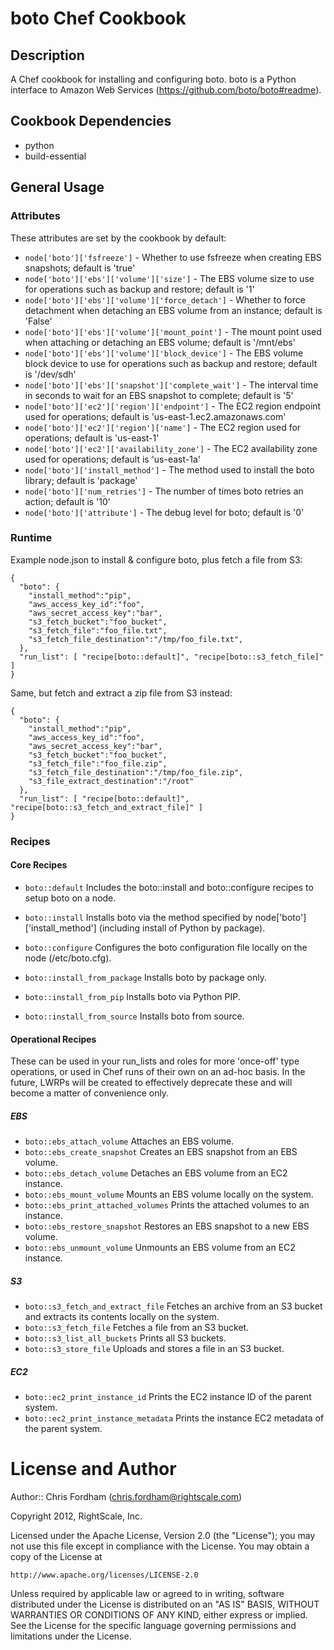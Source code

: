 # boto Chef Cookbook

## Description

A Chef cookbook for installing and configuring boto.
boto is a Python interface to Amazon Web Services (https://github.com/boto/boto#readme).

## Cookbook Dependencies

* python
* build-essential

## General Usage

### Attributes

These attributes are set by the cookbook by default:

 * `node['boto']['fsfreeze']` - Whether to use fsfreeze when creating EBS snapshots; default is 'true'
 * `node['boto']['ebs']['volume']['size']` - The EBS volume size to use for operations such as backup and restore; default is '1'
 * `node['boto']['ebs']['volume']['force_detach']` - Whether to force detachment when detaching an EBS volume from an instance; default is 'False'
 * `node['boto']['ebs']['volume']['mount_point']` - The mount point used when attaching or detaching an EBS volume; default is '/mnt/ebs'
 * `node['boto']['ebs']['volume']['block_device']` - The EBS volume block device to use for operations such as backup and restore; default is '/dev/sdh'
 * `node['boto']['ebs']['snapshot']['complete_wait']` - The interval time in seconds to wait for an EBS snapshot to complete; default is '5'
 * `node['boto']['ec2']['region']['endpoint']` - The EC2 region endpoint used for operations; default is 'us-east-1.ec2.amazonaws.com'
 * `node['boto']['ec2']['region']['name']` - The EC2 region used for operations; default is 'us-east-1'
 * `node['boto']['ec2']['availability_zone']` - The EC2 availability zone used for operations; default is 'us-east-1a'
 * `node['boto']['install_method']` - The method used to install the boto library; default is 'package'
 * `node['boto']['num_retries']` - The number of times boto retries an action; default is '10'
 * `node['boto']['attribute']` - The debug level for boto; default is '0'

### Runtime

Example node.json to install & configure boto, plus fetch a file from S3:

	{
	  "boto": {
	    "install_method":"pip",
	    "aws_access_key_id":"foo",
	    "aws_secret_access_key":"bar",
	    "s3_fetch_bucket":"foo_bucket",
	    "s3_fetch_file":"foo_file.txt", 
	    "s3_fetch_file_destination":"/tmp/foo_file.txt",
	  },
	  "run_list": [ "recipe[boto::default]", "recipe[boto::s3_fetch_file]" ]
	}

Same, but fetch and extract a zip file from S3 instead:

	{
	  "boto": {
	    "install_method":"pip",
	    "aws_access_key_id":"foo",
	    "aws_secret_access_key":"bar",
	    "s3_fetch_bucket":"foo_bucket",
	    "s3_fetch_file":"foo_file.zip",
	    "s3_fetch_file_destination":"/tmp/foo_file.zip",
	    "s3_file_extract_destination":"/root"
	  },
	  "run_list": [ "recipe[boto::default]", "recipe[boto::s3_fetch_and_extract_file]" ]
	}

### Recipes

#### Core Recipes

 * `boto::default`					Includes the boto::install and boto::configure recipes to setup boto on a node.
 * `boto::install`					Installs boto via the method specified by node['boto']['install_method'] (including install of Python by package).
 * `boto::configure`				Configures the boto configuration file locally on the node (/etc/boto.cfg).

 * `boto::install_from_package`		Installs boto by package only.
 * `boto::install_from_pip`			Installs boto via Python PIP.
 * `boto::install_from_source`		Installs boto from source.

#### Operational Recipes

These can be used in your run_lists and roles for more 'once-off' type operations, or used in Chef runs of their own on an ad-hoc basis.
In the future, LWRPs will be created to effectively deprecate these and will become a matter of convenience only.

##### EBS
 * `boto::ebs_attach_volume`			Attaches an EBS volume.
 * `boto::ebs_create_snapshot`			Creates an EBS snapshot from an EBS volume.
 * `boto::ebs_detach_volume`			Detaches an EBS volume from an EC2 instance.
 * `boto::ebs_mount_volume`				Mounts an EBS volume locally on the system.
 * `boto::ebs_print_attached_volumes`	Prints the attached volumes to an instance.
 * `boto::ebs_restore_snapshot`			Restores an EBS snapshot to a new EBS volume.
 * `boto::ebs_unmount_volume`			Unmounts an EBS volume from an EC2 instance.

##### S3
 * `boto::s3_fetch_and_extract_file`	Fetches an archive from an S3 bucket and extracts its contents locally on the system.
 * `boto::s3_fetch_file`				Fetches a file from an S3 bucket.
 * `boto::s3_list_all_buckets`			Prints all S3 buckets.
 * `boto::s3_store_file`				Uploads and stores a file in an S3 bucket.

##### EC2
 * `boto::ec2_print_instance_id`		Prints the EC2 instance ID of the parent system.
 * `boto::ec2_print_instance_metadata`	Prints the instance EC2 metadata of the parent system.

License and Author
==================

Author:: Chris Fordham (<chris.fordham@rightscale.com>)

Copyright 2012, RightScale, Inc.

Licensed under the Apache License, Version 2.0 (the "License");
you may not use this file except in compliance with the License.
You may obtain a copy of the License at

    http://www.apache.org/licenses/LICENSE-2.0

Unless required by applicable law or agreed to in writing, software
distributed under the License is distributed on an "AS IS" BASIS,
WITHOUT WARRANTIES OR CONDITIONS OF ANY KIND, either express or implied.
See the License for the specific language governing permissions and
limitations under the License.